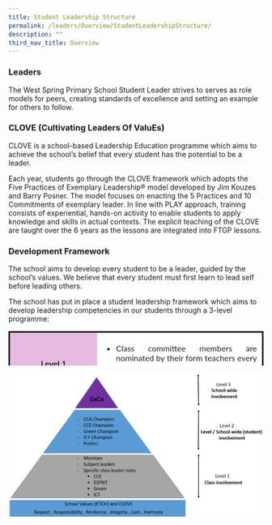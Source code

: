 ```yaml
---
title: Student Leadership Structure
permalink: /leaders/Overview/StudentLeadershipStructure/
description: ""
third_nav_title: Overview
---
```

### **Leaders** 

The West Spring Primary School Student Leader strives to serves as role models for peers, creating standards of excellence and setting an example for others to follow.

### **CLOVE (Cultivating Leaders Of ValuEs)**

CLOVE is a school-based Leadership Education programme which aims to achieve the school’s belief that every student has the potential to be a leader.

Each year, students go through the CLOVE framework which adopts the Five Practices of Exemplary Leadership® model developed by Jim Kouzes and Barry Posner. The model focuses on enacting the 5 Practices and 10 Commitments of exemplary leader. In line with PLAY approach, training consists of experiential, hands-on activity to enable students to apply knowledge and skills in actual contexts. The explicit teaching of the CLOVE are taught over the 6 years as the lessons are integrated into FTGP lessons.

### Development Framework


The school aims to develop every student to be a leader, guided by the school’s values. We believe that every student must first learn to lead self before leading others.

The school has put in place a student leadership framework which aims to develop leadership competencies in our students through a 3-level programme:  

<table style="box-sizing: inherit; border-collapse: collapse; border-spacing: 0px; max-width: 100%; color: rgb(34, 34, 34); font-family: Lato, sans-serif; font-size: 16px; font-style: normal; font-variant-ligatures: normal; font-variant-caps: normal; font-weight: 400; letter-spacing: normal; orphans: 2; text-align: start; text-transform: none; white-space: normal; widows: 2; word-spacing: 0px; -webkit-text-stroke-width: 0px; text-decoration-thickness: initial; text-decoration-style: initial; text-decoration-color: initial; height: 68px; width: 676.35px; border-color: rgb(13, 1, 1); border-style: none;"><tbody style="box-sizing: inherit;"><tr style="box-sizing: inherit; background: rgb(255, 255, 255); border-color: rgb(0, 0, 0); border-style: solid;"><td width="167" style="box-sizing: inherit; padding: 5px 10px; width: 221.992px; text-align: left; height: 48px; background-color: rgb(230, 186, 225);"><p style="box-sizing: inherit; font-size: 1em; text-align: center;"><strong style="box-sizing: inherit; font-weight: bold;">Level 1</strong></p><p style="box-sizing: inherit; font-size: 1em; text-align: center;"><strong style="box-sizing: inherit; font-weight: bold;">(Leadership for all)</strong></p></td><td width="468" style="box-sizing: inherit; padding: 5px 10px; width: 452.758px; text-align: left; height: 48px;"><ul style="box-sizing: inherit;"><li style="box-sizing: inherit; text-align: justify;">Class committee members are nominated by their form teachers every semester.</li><li style="box-sizing: inherit; text-align: justify;">The classroom setting serves as a platform for P1 to P6 students to acquire and practise leadership skills.</li></ul></td></tr><tr style="box-sizing: inherit; background: rgb(255, 255, 255); border-color: rgb(0, 0, 0); border-style: solid;"><td width="167" style="box-sizing: inherit; padding: 5px 10px; width: 221.992px; text-align: left; height: 10px; background-color: rgb(230, 186, 225);"><p style="box-sizing: inherit; font-size: 1em; text-align: center;"><strong style="box-sizing: inherit; font-weight: bold;">Level 2</strong></p><p style="box-sizing: inherit; font-size: 1em; text-align: center;"><strong style="box-sizing: inherit; font-weight: bold;">(Basic Leadership)</strong></p></td><td width="468" style="box-sizing: inherit; padding: 5px 10px; width: 452.758px; text-align: left; height: 10px;"><ul style="box-sizing: inherit;"><li style="box-sizing: inherit; text-align: justify;">Chosen from level 1 leaders based on rubrics and recommendations.</li><li style="box-sizing: inherit; text-align: justify;">The school’s key-programme setting serves as a platform for selected P4 to P6 students to acquire and practise leadership skills.</li><li style="box-sizing: inherit; text-align: justify;">Level 2 leaders are given the opportunity to undergo specific training in their area of expertise.</li></ul></td></tr><tr style="box-sizing: inherit; background: rgb(255, 255, 255); border-color: rgb(0, 0, 0); border-style: solid;"><td width="167" style="box-sizing: inherit; padding: 5px 10px; width: 221.992px; text-align: left; height: 10px; background-color: rgb(230, 186, 225);"><p style="box-sizing: inherit; font-size: 1em; text-align: center;"><strong style="box-sizing: inherit; font-weight: bold;">Level 3</strong></p><p style="box-sizing: inherit; font-size: 1em; text-align: center;"><strong style="box-sizing: inherit; font-weight: bold;">(Advanced leadership)</strong></p></td><td width="468" style="box-sizing: inherit; padding: 5px 10px; width: 452.758px; text-align: left; height: 10px;"><ul style="box-sizing: inherit;"><li style="box-sizing: inherit; text-align: justify;">Chosen from level 2 leaders based on peer – nomination and rubrics.</li><li style="box-sizing: inherit; text-align: justify;">The school and community setting serves as a platform for selected P5 to P6 students to acquire and practise leadership skills.</li><li style="box-sizing: inherit; text-align: justify;">Level 3 leaders are given the opportunity to undergo training for presentation and public speaking skills, as well as conflict management.</li></ul></td></tr></tbody></table>




![](/images/Tiered-leadership.png)
